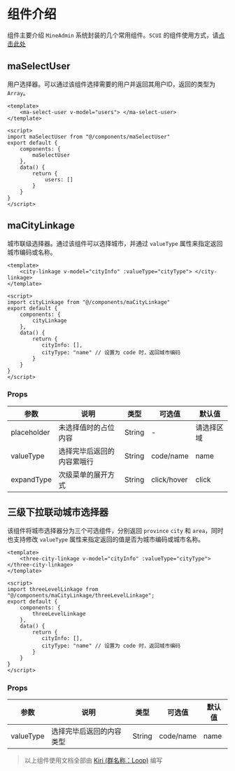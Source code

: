 # 组件介绍

组件主要介绍 `MineAdmin` 系统封装的几个常用组件。`SCUI` 的组件使用方式，请[点击此处](https://lolicode.gitee.io/scui-doc/guide/)

## maSelectUser

用户选择器。可以通过该组件选择需要的用户并返回其用户ID，返回的类型为 `Array`。

```vue
<template>
    <ma-select-user v-model="users"> </ma-select-user>
</template>

<script>
import maSelectUser from "@/components/maSelectUser"
export default {
    components: {
        maSelectUser
    },
    data() {
        return {
            users: []
        }
    }
}
</script>
```

## maCityLinkage

城市联级选择器。通过该组件可以选择城市，并通过 `valueType` 属性来指定返回城市编码或名称。

```vue
<template>
    <city-linkage v-model="cityInfo" :valueType="cityType"> </city-linkage>
</template>

<script>
import cityLinkage from "@/components/maCityLinkage"
export default {
    components: {
        cityLinkage
    },
    data() {
        return {
           cityInfo: [],
           cityType: "name" // 设置为 code 时，返回城市编码
        }
    }
}
</script>
```

### Props

| 参数          | 说明         | 类型     | 可选值         | 默认值   |
|-------------|------------|--------|-------------|-------|
| placeholder | 未选择值时的占位内容 | String | -           | 请选择区域 |
| valueType   | 选择完毕后返回的内容累哦行 | String | code/name   | name  |
| expandType  | 次级菜单的展开方式  | String | click/hover | click |


## 三级下拉联动城市选择器

该组件将城市选择器分为三个可选组件，分别返回 `province` `city` 和 `area`，同时也支持修改 `valueType` 属性来指定返回的值是否为城市编码或城市名称。

```vue
<template>
    <three-city-linkage v-model="cityInfo" :valueType="cityType"> </three-city-linkage>
</template>

<script>
import threeLevelLinkage from "@/components/maCityLinkage/threeLevelLinkage";
export default {
    components: {
        threeLevelLinkage
    },
    data() {
        return {
           cityInfo: [],
           cityType: "name" // 设置为 code 时，返回城市编码
        }
    }
}
</script>
```

### Props

| 参数          | 说明         | 类型     | 可选值         | 默认值   |
|-------------|------------|--------|-------------|-------|
| valueType   | 选择完毕后返回的内容类型 | String | code/name   | name  |

> 以上组件使用文档全部由 [Kiri (群名称：Loop)](https://gitee.com/a3399300899) 编写